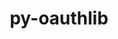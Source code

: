 ---
title: "py-oauthlib"
layout: cache
categories: [package, develop-2025-04-06]
meta: {"compilers": ["none"], "num_specs": 4, "num_specs_by_stack": {"e4s": 1, "e4s-neoverse-v2": 1, "ml-linux-aarch64-cpu": 1, "ml-linux-aarch64-cuda": 1, "ml-linux-x86_64-cpu": 1, "ml-linux-x86_64-cuda": 1, "root": 4}, "oss": ["ubuntu22.04", "ubuntu24.04"], "platforms": ["linux"], "stacks": ["e4s", "e4s-neoverse-v2", "ml-linux-aarch64-cpu", "ml-linux-aarch64-cuda", "ml-linux-x86_64-cpu", "ml-linux-x86_64-cuda", "root"], "targets": ["aarch64", "neoverse_v2", "x86_64_v3"], "versions": ["3.2.2"]}
spec_details: [{"compiler": "none", "hash": "5x47vxycno2bl4x7kizx4brgly4hkxvk", "os": "ubuntu24.04", "platform": "linux", "size": "-", "stacks": ["ml-linux-aarch64-cpu", "ml-linux-aarch64-cuda", "root"], "target": "aarch64", "variants": ["build_system=python_pip", "~rsa", "~signals", "~signedtoken"], "versions": ["3.2.2"]}, {"compiler": "none", "hash": "hnb7hqs63r55lirvh55f2olit3igigdp", "os": "ubuntu22.04", "platform": "linux", "size": "-", "stacks": ["e4s", "root"], "target": "x86_64_v3", "variants": ["build_system=python_pip", "~rsa", "~signals", "~signedtoken"], "versions": ["3.2.2"]}, {"compiler": "none", "hash": "r72d3sjyagpmk4xeiaua4w3lftw5vysk", "os": "ubuntu22.04", "platform": "linux", "size": "-", "stacks": ["e4s-neoverse-v2", "root"], "target": "neoverse_v2", "variants": ["build_system=python_pip", "~rsa", "~signals", "~signedtoken"], "versions": ["3.2.2"]}, {"compiler": "none", "hash": "xhr2teu6empzlg4fraaz42prjmr557zc", "os": "ubuntu24.04", "platform": "linux", "size": "-", "stacks": ["ml-linux-x86_64-cpu", "ml-linux-x86_64-cuda", "root"], "target": "x86_64_v3", "variants": ["build_system=python_pip", "~rsa", "~signals", "~signedtoken"], "versions": ["3.2.2"]}]
---